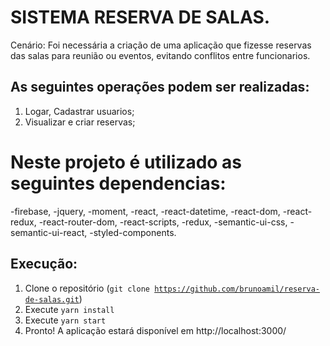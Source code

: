 # SISTEMA RESERVA DE SALAS.

Cenário:
Foi necessária a criação de uma aplicação que fizesse reservas das salas para reunião ou eventos, evitando conflitos entre funcionarios.

## As seguintes operações podem ser realizadas:

1) Logar, Cadastrar usuarios;
2) Visualizar e criar reservas;

# Neste projeto é utilizado as seguintes dependencias:

-firebase,
-jquery,
-moment,
-react,
-react-datetime,
-react-dom,
-react-redux,
-react-router-dom,
-react-scripts,
-redux,
-semantic-ui-css,
-semantic-ui-react,
-styled-components.


## Execução:
1. Clone o repositório (<code>git clone https://github.com/brunoamil/reserva-de-salas.git</code>)
2. Execute <code>yarn install</code>
3. Execute <code>yarn start</code>
4. Pronto! A aplicação estará disponível em http://localhost:3000/